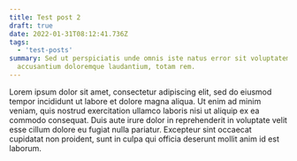 ```yaml
---
title: Test post 2
draft: true
date: 2022-01-31T08:12:41.736Z
tags:
  - 'test-posts'
summary: Sed ut perspiciatis unde omnis iste natus error sit voluptatem
  accusantium doloremque laudantium, totam rem.
---
```


Lorem ipsum dolor sit amet, consectetur adipiscing elit, sed do eiusmod tempor incididunt ut labore et dolore magna aliqua. Ut enim ad minim veniam, quis nostrud exercitation ullamco laboris nisi ut aliquip ex ea commodo consequat. Duis aute irure dolor in reprehenderit in voluptate velit esse cillum dolore eu fugiat nulla pariatur. Excepteur sint occaecat cupidatat non proident, sunt in culpa qui officia deserunt mollit anim id est laborum.

